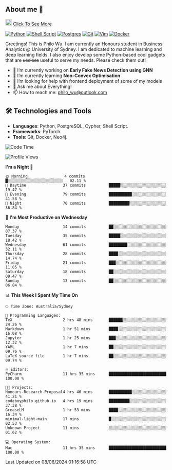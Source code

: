 ## About me 🤗

<a href="#"><img src="https://media.giphy.com/media/hvRJCLFzcasrR4ia7z/giphy.gif" width="20px" height="20px"></a> [Click To See More](https://codeboyphilo.github.io)

[![Python](https://img.shields.io/badge/python-3670A0?style=for-the-badge&logo=python&logoColor=ffdd54)](#)
[![Shell Script](https://img.shields.io/badge/shell_script-%23121011.svg?style=for-the-badge&logo=gnu-bash&logoColor=white)](#)
[![Postgres](https://img.shields.io/badge/postgres-%23316192.svg?style=for-the-badge&logo=postgresql&logoColor=white)](#)
[![Git](https://img.shields.io/badge/git-%23F05033.svg?style=for-the-badge&logo=git&logoColor=white)](#)
[![Vim](https://img.shields.io/badge/VIM-%2311AB00.svg?style=for-the-badge&logo=vim&logoColor=white)](#)
[![Docker](https://img.shields.io/badge/docker-%230db7ed.svg?style=for-the-badge&logo=docker&logoColor=white)](#)

Greetings! This is Philo Wu. I am currently an Honours student in Business Analytics \@ University of Sydney. I am dedicated to machine learning and deep learning fields. I also enjoy develop some Python-based cool gadgets that are ~~useless~~ useful to serve my needs. Please check them out!

- 🔭 I’m currently working on **Early Fake News Detection using GNN**
- 🌱 I’m currently learning **Non-Convex Optimisation**
- 🤔 I’m looking for help with frontend deployment of some of my models
- 💬 Ask me about Everything!
- 📫 How to reach me: philo_wu@outlook.com

## 🛠 Technologies and Tools
- **Languages**: Python, PostgreSQL, Cypher, Shell Script.
- **Frameworks**: PyTorch.
- **Tools**: Git, Docker, Neo4j.

<!--START_SECTION:waka-->
![Code Time](http://img.shields.io/badge/Code%20Time-213%20hrs%2011%20mins-blue)

![Profile Views](http://img.shields.io/badge/Profile%20Views-5-blue)

**I'm a Night 🦉** 

```text
🌞 Morning                4 commits           █░░░░░░░░░░░░░░░░░░░░░░░░   02.11 % 
🌆 Daytime                37 commits          █████░░░░░░░░░░░░░░░░░░░░   19.47 % 
🌃 Evening                79 commits          ██████████░░░░░░░░░░░░░░░   41.58 % 
🌙 Night                  70 commits          █████████░░░░░░░░░░░░░░░░   36.84 % 
```
📅 **I'm Most Productive on Wednesday** 

```text
Monday                   14 commits          ██░░░░░░░░░░░░░░░░░░░░░░░   07.37 % 
Tuesday                  35 commits          █████░░░░░░░░░░░░░░░░░░░░   18.42 % 
Wednesday                61 commits          ████████░░░░░░░░░░░░░░░░░   32.11 % 
Thursday                 28 commits          ████░░░░░░░░░░░░░░░░░░░░░   14.74 % 
Friday                   21 commits          ███░░░░░░░░░░░░░░░░░░░░░░   11.05 % 
Saturday                 18 commits          ██░░░░░░░░░░░░░░░░░░░░░░░   09.47 % 
Sunday                   13 commits          ██░░░░░░░░░░░░░░░░░░░░░░░   06.84 % 
```


📊 **This Week I Spent My Time On** 

```text
🕑︎ Time Zone: Australia/Sydney

💬 Programming Languages: 
TeX                      2 hrs 48 mins       ██████░░░░░░░░░░░░░░░░░░░   24.26 % 
Markdown                 1 hr 51 mins        ████░░░░░░░░░░░░░░░░░░░░░   16.08 % 
Jupyter                  1 hr 25 mins        ███░░░░░░░░░░░░░░░░░░░░░░   12.32 % 
YAML                     1 hr 7 mins         ██░░░░░░░░░░░░░░░░░░░░░░░   09.76 % 
LaTeX source file        1 hr 7 mins         ██░░░░░░░░░░░░░░░░░░░░░░░   09.74 % 

🔥 Editors: 
PyCharm                  11 hrs 35 mins      █████████████████████████   100.00 % 

🐱‍💻 Projects: 
Honours-Research-Proposal4 hrs 46 mins       ██████████░░░░░░░░░░░░░░░   41.21 % 
codeboyphilo.github.io   4 hrs 19 mins       █████████░░░░░░░░░░░░░░░░   37.38 % 
GreaseLM                 1 hr 53 mins        ████░░░░░░░░░░░░░░░░░░░░░   16.34 % 
minimal-light-main       17 mins             █░░░░░░░░░░░░░░░░░░░░░░░░   02.53 % 
Unknown Project          11 mins             ░░░░░░░░░░░░░░░░░░░░░░░░░   01.62 % 

💻 Operating System: 
Mac                      11 hrs 35 mins      █████████████████████████   100.00 % 
```


 Last Updated on 08/06/2024 01:16:58 UTC
<!--END_SECTION:waka-->

